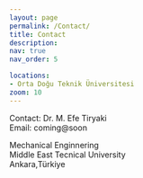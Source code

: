 ```yaml
---
layout: page
permalink: /Contact/
title: Contact
description: 
nav: true
nav_order: 5

locations:
- Orta Doğu Teknik Üniversitesi
zoom: 10
---
```


Contact: Dr. M. Efe Tiryaki\
Email: coming@soon


Mechanical Enginnering\
Middle East Tecnical University\
Ankara,Türkiye


<img src="http://maps.googleapis.com/maps/api/staticmap?{% for location in page.locations %}{% if forloop.first %}center={{location}}&markers=color:blue%7C{{location}}{% else %}&markers=color:blue%7C{{location}}{% endif %}{% endfor %}&zoom={% if page.zoom %}{{page.zoom}}{% else %}13{% endif %}&size=300x200&scale=2&sensor=false&visual_refresh=true" alt="">
